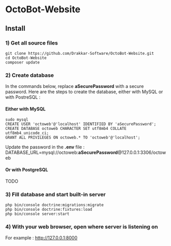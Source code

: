 # OctoBot-Website


## Install

### 1) Get all source files

```
git clone https://github.com/Drakkar-Software/OctoBot-Website.git
cd OctoBot-Website
composer update
```

### 2) Create database

In the commands below, replace **aSecurePassword** with a secure password.
Here are the steps to create the database, either with MySQL or with PostreSQL :

#### Either with MySQL

```
sudo mysql
CREATE USER 'octoweb'@'localhost' IDENTIFIED BY 'aSecurePassword';
CREATE DATABASE octoweb CHARACTER SET utf8mb4 COLLATE utf8mb4_unicode_ci;
GRANT ALL PRIVILEGES ON octoweb.* TO 'octoweb'@'localhost';
```

Update the password in the **.env** file :
DATABASE_URL=mysql://octoweb:**aSecurePassword**@127.0.0.1:3306/octoweb

#### Or with PostgreSQL

TODO


### 3) Fill database and start built-in server

```
php bin/console doctrine:migrations:migrate
php bin/console doctrine:fixtures:load
php bin/console server:start
```

### 4) With your web browser, open where server is listening on

For example : http://127.0.0.1:8000
